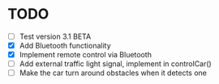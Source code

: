 # TODO

- [ ] Test version 3.1 BETA
- [x] Add Bluetooth functionality
- [x] Implement remote control via Bluetooth
- [ ] Add external traffic light signal, implement in controlCar()
- [ ] Make the car turn around obstacles when it detects one
